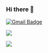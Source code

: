 ### Hi there 👋
 [![Gmail Badge](https://img.shields.io/badge/Gmail-d14836?style=flat-square&logo=Gmail&logoColor=white&link=mailto:snugyun01@gmail.com)](mailto:snugyun01@gmail.com)

<a href="[클릭시 이동할 링크](https://www.instagram.com/gentianaceaen?igshid=OGQ5ZDc2ODk2ZA%3D%3D&utm_source=qr)" target="_blank"><img src="https://img.shields.io/badge/Hola-FFEE00?style=flat-square&logo=Gmail&logoColor=white"/></a>


<a href="[버튼을 눌렀을 때 이동할 링크](https://tcrn.ch/48qLjMY)" target="_blank"><img src="https://img.shields.io/badge/뱃지레이블-배경색?style=뱃지모양&logo=로고&logoColor=#E4405F"/></a>

<!--
**Dobbinci/Dobbinci** is a ✨ _special_ ✨ repository because its `README.md` (this file) appears on your GitHub profile.

Here are some ideas to get you started:

- 🔭 I’m currently working on ...
- 🌱 I’m currently learning ...
- 👯 I’m looking to collaborate on ...
- 🤔 I’m looking for help with ...
- 💬 Ask me about ...
- 📫 How to reach me: ...
- 😄 Pronouns: ...
- ⚡ Fun fact: ...
-->
